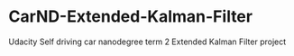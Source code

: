 # CarND-Extended-Kalman-Filter
Udacity Self driving car nanodegree term 2 Extended Kalman Filter project
